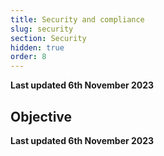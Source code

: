 ```yaml
---
title: Security and compliance
slug: security
section: Security
hidden: true
order: 8
---
```


**Last updated 6th November 2023**



## Objective  

**Last updated 6th November 2023**

